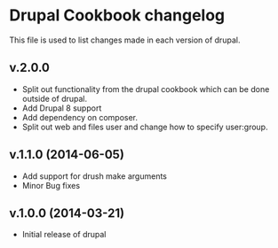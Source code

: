 Drupal Cookbook changelog
=========================
This file is used to list changes made in each version of drupal.

v.2.0.0
-------
- Split out functionality from the drupal cookbook which can be done outside of
  drupal.
- Add Drupal 8 support
- Add dependency on composer.
- Split out web and files user and change how to specify user:group.

v.1.1.0 (2014-06-05)
--------------------
- Add support for drush make arguments
- Minor Bug fixes

v.1.0.0 (2014-03-21)
--------------------
- Initial release of drupal
